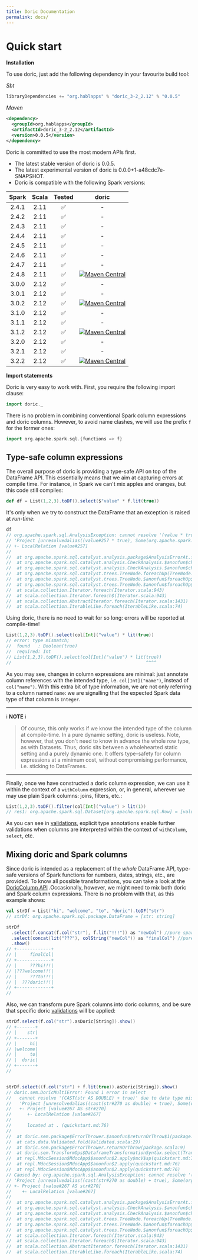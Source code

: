 ```yaml
---
title: Doric Documentation
permalink: docs/
---
```



# Quick start

__Installation__

To use doric, just add the following dependency in your favourite build tool:

_Sbt_
```scala
libraryDependencies += "org.hablapps" % "doric_3-2_2.12" % "0.0.5"
```
_Maven_
```xml
<dependency>
  <groupId>org.hablapps</groupId>
  <artifactId>doric_3-2_2.12</artifactId>
  <version>0.0.5</version>
</dependency>
```

Doric is committed to use the most modern APIs first.
<!-- * Doric is compatible with Spark version 3.3.0. -->
* The latest stable version of doric is 0.0.5.
* The latest experimental version of doric is 0.0.0+1-a48cdc7e-SNAPSHOT.
* Doric is compatible with the following Spark versions:

| Spark | Scala | Tested |                                                                            doric                                                                             |
|:-----:|:-----:|:------:|:------------------------------------------------------------------------------------------------------------------------------------------------------------:|
| 2.4.1 | 2.11  |   ✅   |                                                                              -                                                                               |
| 2.4.2 | 2.11  |   ✅   |                                                                              -                                                                               |
| 2.4.3 | 2.11  |   ✅   |                                                                              -                                                                               |
| 2.4.4 | 2.11  |   ✅   |                                                                              -                                                                               |
| 2.4.5 | 2.11  |   ✅   |                                                                              -                                                                               |
| 2.4.6 | 2.11  |   ✅   |                                                                              -                                                                               |
| 2.4.7 | 2.11  |   ✅   |                                                                              -                                                                               |
| 2.4.8 | 2.11  |   ✅   | [![Maven Central](https://img.shields.io/maven-central/v/org.hablapps/doric_2-4_2.11)](https://mvnrepository.com/artifact/org.hablapps/doric_2-4_2.11/0.0.5) |
| 3.0.0 | 2.12  |   ✅   |                                                                              -                                                                               |
| 3.0.1 | 2.12  |   ✅   |                                                                              -                                                                               |
| 3.0.2 | 2.12  |   ✅   | [![Maven Central](https://img.shields.io/maven-central/v/org.hablapps/doric_3-0_2.12)](https://mvnrepository.com/artifact/org.hablapps/doric_3-0_2.12/0.0.5) |
| 3.1.0 | 2.12  |   ✅   |                                                                              -                                                                               |
| 3.1.1 | 2.12  |   ✅   |                                                                              -                                                                               |
| 3.1.2 | 2.12  |   ✅   | [![Maven Central](https://img.shields.io/maven-central/v/org.hablapps/doric_3-1_2.12)](https://mvnrepository.com/artifact/org.hablapps/doric_3-1_2.12/0.0.5) |
| 3.2.0 | 2.12  |   ✅   |                                                                              -                                                                               |
| 3.2.1 | 2.12  |   ✅   |                                                                              -                                                                               |
| 3.2.2 | 2.12  |   ✅   | [![Maven Central](https://img.shields.io/maven-central/v/org.hablapps/doric_3-2_2.12)](https://mvnrepository.com/artifact/org.hablapps/doric_3-2_2.12/0.0.5) |


__Import statements__

Doric is very easy to work with. First, you require the following import clause:

```scala
import doric._
```

There is no problem in combining conventional Spark column expressions and doric columns.
However, to avoid name clashes, we will use the prefix `f` for the former ones:

```scala
import org.apache.spark.sql.{functions => f}
``` 

## Type-safe column expressions

The overall purpose of doric is providing a type-safe API on top of the DataFrame API. This essentially means 
that we aim at capturing errors at compile time. For instance, in Spark we can't mix apples and oranges, but this 
code still compiles:
```scala
def df = List(1,2,3).toDF().select($"value" * f.lit(true))
```
It's only when we try to construct the DataFrame that an exception is raised at _run-time_:
```scala
df
// org.apache.spark.sql.AnalysisException: cannot resolve '(value * true)' due to data type mismatch: differing types in '(value * true)' (int and boolean).;
// 'Project [unresolvedalias((value#257 * true), Some(org.apache.spark.sql.Column$$Lambda$4187/0x000000010186b040@eaaf303))]
// +- LocalRelation [value#257]
// 
// 	at org.apache.spark.sql.catalyst.analysis.package$AnalysisErrorAt.failAnalysis(package.scala:42)
// 	at org.apache.spark.sql.catalyst.analysis.CheckAnalysis.$anonfun$checkAnalysis$7(CheckAnalysis.scala:212)
// 	at org.apache.spark.sql.catalyst.analysis.CheckAnalysis.$anonfun$checkAnalysis$7$adapted(CheckAnalysis.scala:192)
// 	at org.apache.spark.sql.catalyst.trees.TreeNode.foreachUp(TreeNode.scala:367)
// 	at org.apache.spark.sql.catalyst.trees.TreeNode.$anonfun$foreachUp$1(TreeNode.scala:366)
// 	at org.apache.spark.sql.catalyst.trees.TreeNode.$anonfun$foreachUp$1$adapted(TreeNode.scala:366)
// 	at scala.collection.Iterator.foreach(Iterator.scala:943)
// 	at scala.collection.Iterator.foreach$(Iterator.scala:943)
// 	at scala.collection.AbstractIterator.foreach(Iterator.scala:1431)
// 	at scala.collection.IterableLike.foreach(IterableLike.scala:74)
```

Using doric, there is no need to wait for so long: errors will be reported at compile-time!
```scala
List(1,2,3).toDF().select(col[Int]("value") * lit(true))
// error: type mismatch;
//  found   : Boolean(true)
//  required: Int
// List(1,2,3).toDF().select(col[Int]("value") * lit(true))
//                                                   ^^^^
```

As you may see, changes in column expressions are minimal: just annotate column references with the intended type, 
i.e. `col[Int]("name")`, instead of `col("name")`. With this extra bit of type information, we are not only
referring to a column named `name`: we are signalling that the expected Spark data type of that column is `Integer`. 

---
ℹ️ **NOTE** ℹ️

> Of course, this only works if we know the intended type
of the column at compile-time. In a pure dynamic setting, doric is useless. Note, however, that you don't need to know
in advance the whole row type, as with Datasets. Thus, doric sits between a wholehearted static setting and a
purely dynamic one. It offers type-safety for column expressions at a minimum cost, without compromising performance,
i.e. sticking to DataFrames.

---

Finally, once we have constructed a doric column expression, we can use it within the context of a `withColumn` expression,
or, in general, wherever we may use plain Spark columns: joins, filters, etc.:

```scala
List(1,2,3).toDF().filter(col[Int]("value") > lit(1))
// res1: org.apache.spark.sql.Dataset[org.apache.spark.sql.Row] = [value: int]
```

As you can see in [validations](validations.md), explicit type annotations enable further validations when columns
are interpreted within the context of `withColumn`, `select`, etc.

## Mixing doric and Spark columns

Since doric is intended as a replacement of the _whole_ DataFrame API, type-safe versions of Spark functions 
for numbers, dates, strings, etc., are provided. To know all possible transformations, you can take a look at 
the [DoricColumn API](https://www.hablapps.com/doric/docs/api/3.2/scala-2.12/api/doric/DoricColumn.html) .Occasionally, however, we might need to mix 
both doric and Spark column expressions. There is no problem with that, as this example shows: 

```scala
val strDf = List("hi", "welcome", "to", "doric").toDF("str")
// strDf: org.apache.spark.sql.package.DataFrame = [str: string]

strDf
  .select(f.concat(f.col("str"), f.lit("!!!")) as "newCol") //pure spark
  .select(concat(lit("???"), colString("newCol")) as "finalCol") //pure and sweet doric
  .show()
// +-------------+
// |     finalCol|
// +-------------+
// |     ???hi!!!|
// |???welcome!!!|
// |     ???to!!!|
// |  ???doric!!!|
// +-------------+
//
```

Also, we can transform pure Spark columns into doric columns, and be sure that specific doric [validations](validations.md)
will be applied:
```scala
strDf.select(f.col("str").asDoric[String]).show()
// +-------+
// |    str|
// +-------+
// |     hi|
// |welcome|
// |     to|
// |  doric|
// +-------+
//
```

```scala

strDf.select((f.col("str") + f.lit(true)).asDoric[String]).show()
// doric.sem.DoricMultiError: Found 1 error in select
//   cannot resolve '(CAST(str AS DOUBLE) + true)' due to data type mismatch: differing types in '(CAST(str AS DOUBLE) + true)' (double and boolean).;
//   'Project [unresolvedalias((cast(str#270 as double) + true), Some(org.apache.spark.sql.Column$$Lambda$4187/0x000000010186b040@eaaf303))]
//   +- Project [value#267 AS str#270]
//      +- LocalRelation [value#267]
//   
//   	located at . (quickstart.md:76)
// 
// 	at doric.sem.package$ErrorThrower.$anonfun$returnOrThrow$1(package.scala:9)
// 	at cats.data.Validated.fold(Validated.scala:29)
// 	at doric.sem.package$ErrorThrower.returnOrThrow(package.scala:9)
// 	at doric.sem.TransformOps$DataframeTransformationSyntax.select(TransformOps.scala:139)
// 	at repl.MdocSession$MdocApp$$anonfun$2.apply$mcV$sp(quickstart.md:76)
// 	at repl.MdocSession$MdocApp$$anonfun$2.apply(quickstart.md:76)
// 	at repl.MdocSession$MdocApp$$anonfun$2.apply(quickstart.md:76)
// Caused by: org.apache.spark.sql.AnalysisException: cannot resolve '(CAST(str AS DOUBLE) + true)' due to data type mismatch: differing types in '(CAST(str AS DOUBLE) + true)' (double and boolean).;
// 'Project [unresolvedalias((cast(str#270 as double) + true), Some(org.apache.spark.sql.Column$$Lambda$4187/0x000000010186b040@eaaf303))]
// +- Project [value#267 AS str#270]
//    +- LocalRelation [value#267]
// 
// 	at org.apache.spark.sql.catalyst.analysis.package$AnalysisErrorAt.failAnalysis(package.scala:42)
// 	at org.apache.spark.sql.catalyst.analysis.CheckAnalysis.$anonfun$checkAnalysis$7(CheckAnalysis.scala:212)
// 	at org.apache.spark.sql.catalyst.analysis.CheckAnalysis.$anonfun$checkAnalysis$7$adapted(CheckAnalysis.scala:192)
// 	at org.apache.spark.sql.catalyst.trees.TreeNode.foreachUp(TreeNode.scala:367)
// 	at org.apache.spark.sql.catalyst.trees.TreeNode.$anonfun$foreachUp$1(TreeNode.scala:366)
// 	at org.apache.spark.sql.catalyst.trees.TreeNode.$anonfun$foreachUp$1$adapted(TreeNode.scala:366)
// 	at scala.collection.Iterator.foreach(Iterator.scala:943)
// 	at scala.collection.Iterator.foreach$(Iterator.scala:943)
// 	at scala.collection.AbstractIterator.foreach(Iterator.scala:1431)
// 	at scala.collection.IterableLike.foreach(IterableLike.scala:74)
```
